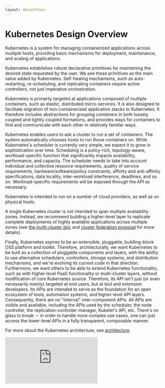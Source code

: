 ```yaml
---
layout: docwithnav
---
```

<!-- BEGIN MUNGE: UNVERSIONED_WARNING -->


<!-- END MUNGE: UNVERSIONED_WARNING -->

# Kubernetes Design Overview

Kubernetes is a system for managing containerized applications across multiple hosts, providing basic mechanisms for deployment, maintenance, and scaling of applications. 

Kubernetes establishes robust declarative primitives for maintaining the desired state requested by the user. We see these primitives as the main value added by Kubernetes. Self-healing mechanisms, such as auto-restarting, re-scheduling, and replicating containers require active controllers, not just imperative orchestration.

Kubernetes is primarily targeted at applications composed of multiple containers, such as elastic, distributed micro-services. It is also designed to facilitate migration of non-containerized application stacks to Kubernetes. It therefore includes abstractions for grouping containers in both loosely coupled and tightly coupled formations, and provides ways for containers to find and communicate with each other in relatively familiar ways.

Kubernetes enables users to ask a cluster to run a set of containers. The system automatically chooses hosts to run those containers on. While Kubernetes's scheduler is currently very simple, we expect it to grow in sophistication over time. Scheduling is a policy-rich, topology-aware, workload-specific function that significantly impacts availability, performance, and capacity. The scheduler needs to take into account individual and collective resource requirements, quality of service requirements, hardware/software/policy constraints, affinity and anti-affinity specifications, data locality, inter-workload interference, deadlines, and so on. Workload-specific requirements will be exposed through the API as necessary.

Kubernetes is intended to run on a number of cloud providers, as well as on physical hosts.

A single Kubernetes cluster is not intended to span multiple availability zones. Instead, we recommend building a higher-level layer to replicate complete deployments of highly available applications across multiple zones (see [the multi-cluster doc](../admin/multi-cluster.html) and [cluster federation proposal](../proposals/federation.html) for more details).

Finally, Kubernetes aspires to be an extensible, pluggable, building-block OSS platform and toolkit. Therefore, architecturally, we want Kubernetes to be built as a collection of pluggable components and layers, with the ability to use alternative schedulers, controllers, storage systems, and distribution mechanisms, and we're evolving its current code in that direction. Furthermore, we want others to be able to extend Kubernetes functionality, such as with higher-level PaaS functionality or multi-cluster layers, without modification of core Kubernetes source. Therefore, its API isn't just (or even necessarily mainly) targeted at end users, but at tool and extension developers. Its APIs are intended to serve as the foundation for an open ecosystem of tools, automation systems, and higher-level API layers. Consequently, there are no "internal" inter-component APIs. All APIs are visible and available, including the APIs used by the scheduler, the node controller, the replication-controller manager, Kubelet's API, etc. There's no glass to break -- in order to handle more complex use cases, one can just access the lower-level APIs in a fully transparent, composable manner.

For more about the Kubernetes architecture, see [architecture](architecture.html).


<!-- TAG IS_VERSIONED -->


<!-- BEGIN MUNGE: GENERATED_ANALYTICS -->
[![Analytics](https://kubernetes-site.appspot.com/UA-36037335-10/GitHub/docs/design/README.md?pixel)]()
<!-- END MUNGE: GENERATED_ANALYTICS -->

